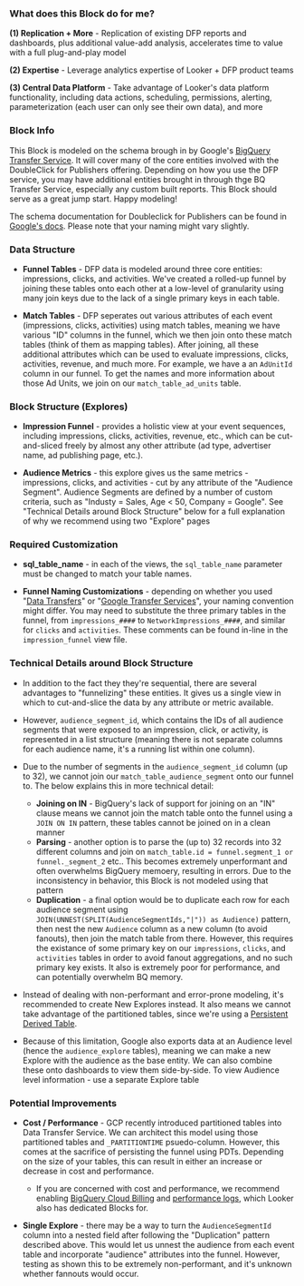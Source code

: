 ### What does this Block do for me?

**(1) Replication + More** - Replication of existing DFP reports and dashboards, plus additional value-add analysis, accelerates time to value with a full plug-and-play model

**(2) Expertise** - Leverage analytics expertise of Looker + DFP product teams

**(3) Central Data Platform** - Take advantage of Looker's data platform functionality, including data actions, scheduling, permissions, alerting, parameterization (each user can only see their own data), and more


### Block Info

This Block is modeled on the schema brough in by Google's [BigQuery Transfer Service](https://cloud.google.com/bigquery/transfer/). It will cover many of the core entities involved with the DoubleClick for Publishers offering. Depending on how you use the DFP service, you may have additional entities brought in through thge BQ Transfer Service, especially any custom built reports. This Block should serve as a great jump start. Happy modeling!

The schema documentation for Doubleclick for Publishers can be found in [Google's docs](https://developers.google.com/doubleclick-publishers/docs/intro). Please note that your naming might vary slightly.



### Data Structure

* **Funnel Tables** - DFP data is modeled around three core entities: impressions, clicks, and activities. We've created a rolled-up funnel by joining these tables onto each other at a low-level of granularity using many join keys due to the lack of a single primary keys in each table.

* **Match Tables** - DFP seperates out various attributes of each event (impressions, clicks, activities) using match tables, meaning we have various "ID" columns in the funnel, which we then join onto these match tables (think of them as mapping tables). After joining, all these additional attributes which can be used to evaluate impressions, clicks, activities, revenue, and much more. For example, we have a an `AdUnitId` column in our funnel. To get the names and more information about those Ad Units, we join on our `match_table_ad_units` table.

### Block Structure (Explores)
* **Impression Funnel** - provides a holistic view at your event sequences, including impressions, clicks, activities, revenue, etc., which can be cut-and-sliced freely by almost any other attribute (ad type, advertiser name, ad publishing page, etc.).

* **Audience Metrics** - this explore gives us the same metrics - impressions, clicks, and activities - cut by any attribute of the "Audience Segment". Audience Segments are defined by a number of custom criteria, such as "Industy = Sales, Age < 50, Company = Google". See "Technical Details around Block Structure" below for a full explanation of why we recommend using two "Explore" pages


### Required Customization

* **sql_table_name** - in each of the views, the `sql_table_name` parameter must be changed to match your table names.

* **Funnel Naming Customizations** - depending on whether you used "[Data Transfers](https://support.google.com/dfp_premium/answer/1733128?hl=en)" or "[Google Transfer Services](https://cloud.google.com/bigquery/transfer/)", your naming convention might differ. You may need to substitute the three primary tables in the funnel, from `impressions_####` to `NetworkImpressions_####`, and similar for `clicks` and `activities`. These comments can be found in-line in the `impression_funnel` view file.

### Technical Details around Block Structure
* In addition to the fact they they're sequential, there are several advantages to "funnelizing" these entities. It gives us a single view in which to cut-and-slice the data by any attribute or metric available.
* However, `audience_segment_id`, which contains the IDs of all audience segments that were exposed to an impression, click, or activity, is represented in a list structure (meaning there is not separate columns for each audience name, it's a running list within one column).
* Due to the number of segments in the `audience_segment_id` column (up to 32), we cannot join our `match_table_audience_segment` onto our funnel to. The below explains this in more technical detail:
  * **Joining on IN** - BigQuery's lack of support for joining on an "IN" clause means we cannot join the match table onto the funnel using a `JOIN ON IN` pattern, these tables cannot be joined on in a clean manner
  * **Parsing** - another option is to parse the (up to) 32 records into 32 different columns and join on `match_table.id = funnel.segment_1 or funnel._segment_2` etc.. This becomes extremely unperformant and often overwhelms BigQuery memoery, resulting in errors. Due to the inconsistency in behavior, this Block is not modeled using that pattern
  * **Duplication** - a final option would be to duplicate each row for each audience segment using `JOIN(UNNEST(SPLIT(AudienceSegmentIds,"|")) as Audience)` pattern, then nest the new `Audience` column as a new column (to avoid fanouts), then join the match table from there. However, this requires the existance of some primary key on our `impressions`, `clicks`, and `activities` tables in order to avoid fanout aggregations, and no such primary key exists. It also is extremely poor for performance, and can potentially overwhelm BQ memory.

* Instead of dealing with non-performant and error-prone modeling, it's recommended to create New Explores instead. It also means we cannot take advantage of the partitioned tables, since we're using a [Persistent Derived Table](https://docs.looker.com/data-modeling/learning-lookml/derived-tables).
* Because of this limitation, Google also exports data at an Audience level (hence the `audience_explore` tables), meaning we can make a new Explore with the audience as the base entity. We can also combine these onto dashboards to view them side-by-side. To view Audience level information - use a separate Explore table



### Potential Improvements

* **Cost / Performance** - GCP recently introduced partitioned tables into Data Transfer Service. We can architect this model using those partitioned tables and `_PARTITIONTIME` psuedo-column. However, this comes at the sacrifice of persisting the funnel using PDTs. Depending on the size of your tables, this can result in either an increase or decrease in cost and performance.
  * If you are concerned with cost and performance, we recommend enabling [BigQuery Cloud Billing](https://looker.com/platform/blocks/source/google-cloud-billing-by-datatonic) and [performance logs](https://looker.com/platform/blocks/source/google-bigquery-performance-by-datatonic), which Looker also has dedicated Blocks for.

* **Single Explore** - there may be a way to turn the `AudienceSegmentId` column into a nested field after following the "Duplication" pattern described above. This would let us unnest the audience from each event table and incorporate "audience" attributes into the funnel. However, testing as shown this to be extremely non-performant, and it's unknown whether fannouts would occur.
